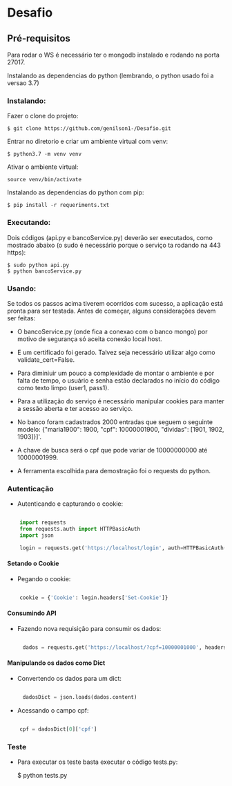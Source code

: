# Desafio

Pré-requisitos
----------------------
Para rodar o WS é necessário ter o mongodb instalado e rodando na porta 27017.

Instalando as dependencias do python (lembrando, o python usado foi a versao 3.7)

### Instalando:

Fazer o clone do projeto:

	$ git clone https://github.com/genilson1-/Desafio.git	

Entrar no diretorio e criar um ambiente virtual com venv:

	$ python3.7 -m venv venv

Ativar o ambiente virtual:

	source venv/bin/activate

Instalando as dependencias do python com pip:

	$ pip install -r requeriments.txt


### Executando:

Dois códigos (api.py e bancoService.py) deverão ser executados, como mostrado abaixo (o sudo é necessário porque o serviço ta rodando na 443 https):

	$ sudo python api.py
	$ python bancoService.py


### Usando:

Se todos os passos acima tiverem ocorridos com sucesso, a aplicação está pronta para ser testada. Antes de começar, alguns considerações devem ser feitas:
* O bancoService.py (onde fica a conexao com o banco mongo) por motivo de segurança só aceita conexão local host. 

* E um certificado foi gerado. Talvez seja necessário utilizar algo como validate_cert=False. 

* Para diminiuir um pouco a complexidade de montar o ambiente e por falta de tempo, o usuário e senha estão declarados no início do código como texto limpo (user1, pass1).

* Para a utilização do serviço é necessário manipular cookies para manter a sessão aberta e ter acesso ao serviço.

* No banco foram cadastrados 2000 entradas que seguem o seguinte modelo: {"maria1900": 1900, "cpf": 10000001900, "dividas": [1901, 1902, 1903]}]'.

* A chave de busca será o cpf que pode variar de 10000000000 até 10000001999.

* A ferramenta escolhida para demostração foi o requests do python.

### Autenticação

* Autenticando e capturando o cookie:

```python	

	import requests
	from requests.auth import HTTPBasicAuth
	import json	

	login = requests.get('https://localhost/login', auth=HTTPBasicAuth('user1', 'pass1'), verify=False)

```

#### Setando o Cookie

* Pegando o cookie:

```python

	cookie = {'Cookie': login.headers['Set-Cookie']}

```

#### Consumindo API

* Fazendo nova requisição para consumir os dados:

```python

	 dados = requests.get('https://localhost/?cpf=10000001000', headers=cookie, verify=False)

```

#### Manipulando os dados como Dict

* Convertendo os dados para um dict:

```python

	 dadosDict = json.loads(dados.content)

```

* Acessando o campo cpf:

```python

	cpf = dadosDict[0]['cpf']

```

### Teste

* Para executar os teste basta executar o código tests.py:
	
	$ python tests.py
	
